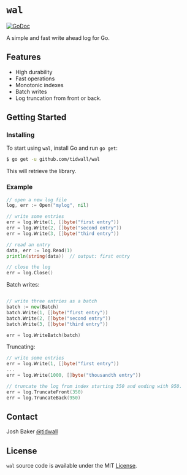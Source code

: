 # `wal`
[![GoDoc](https://godoc.org/github.com/tidwall/wal?status.svg)](https://godoc.org/github.com/tidwall/wal)

A simple and fast write ahead log for Go.

## Features

- High durability
- Fast operations
- Monotonic indexes
- Batch writes
- Log truncation from front or back.

## Getting Started

### Installing

To start using `wal`, install Go and run `go get`:

```sh
$ go get -u github.com/tidwall/wal
```

This will retrieve the library.

### Example

```go
// open a new log file
log, err := Open("mylog", nil)

// write some entries
err = log.Write(1, []byte("first entry"))
err = log.Write(2, []byte("second entry"))
err = log.Write(3, []byte("third entry"))

// read an entry
data, err := log.Read(1)
println(string(data))  // output: first entry

// close the log
err = log.Close()
```

Batch writes:

```go

// write three entries as a batch
batch := new(Batch)
batch.Write(1, []byte("first entry"))
batch.Write(2, []byte("second entry"))
batch.Write(3, []byte("third entry"))

err = log.WriteBatch(batch)
```

Truncating:

```go
// write some entries
err = log.Write(1, []byte("first entry"))
...
err = log.Write(1000, []byte("thousandth entry"))

// truncate the log from index starting 350 and ending with 950.
err = log.TruncateFront(350)
err = log.TruncateBack(950)
```



## Contact

Josh Baker [@tidwall](http://twitter.com/tidwall)

## License

`wal` source code is available under the MIT [License](/LICENSE).
